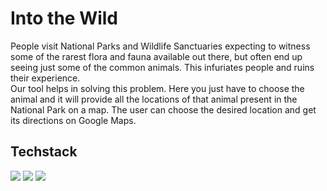 # Into the Wild

People visit National Parks and Wildlife Sanctuaries expecting to witness some of the rarest flora and fauna available out there, but often end up seeing just some of the common animals. This infuriates people and ruins their experience.</br>
Our tool helps in solving this problem. Here you just have to choose the animal and it will provide all the locations of that animal present in the National Park on a map. The user can choose the desired location and get its directions on Google Maps.</br>

## Techstack
<span>
<img style="width: 128px margin-right: 10px" src=https://user-images.githubusercontent.com/110720044/183282409-4882670a-03fa-42bd-a41c-0a99f08c5513.png>
<img style="width: 128px margin-right: 10px" src=https://user-images.githubusercontent.com/110720044/183282427-6a67e8d3-5ad2-4be4-8019-271c2cc1b696.png>
<img style="width: 128px margin-right: 10px" src=https://user-images.githubusercontent.com/110720044/183282448-ccb07a37-709a-4d2d-852e-b08874c9344d.png>
</span>
